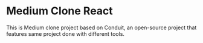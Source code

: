 # Medium Clone React

This is Medium clone project based on Conduit, an open-source project that features same project done with different tools.
